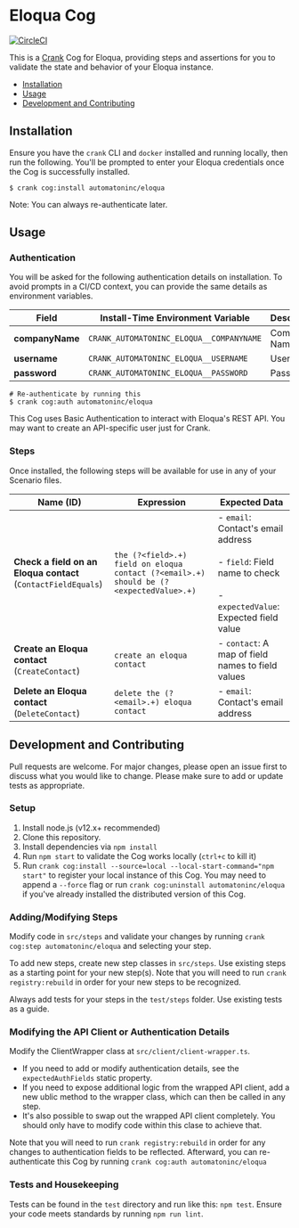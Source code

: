 # Eloqua Cog

[![CircleCI](https://circleci.com/gh/run-crank/cog-eloqua/tree/master.svg?style=svg)](https://circleci.com/gh/run-crank/cog-eloqua/tree/master)

This is a [Crank][what-is-crank] Cog for Eloqua, providing steps and assertions
for you to validate the state and behavior of your Eloqua instance.

* [Installation](#installation)
* [Usage](#usage)
* [Development and Contributing](#development-and-contributing)

## Installation

Ensure you have the `crank` CLI and `docker` installed and running locally,
then run the following.  You'll be prompted to enter your Eloqua credentials
once the Cog is successfully installed.

```shell-session
$ crank cog:install automatoninc/eloqua
```

Note: You can always re-authenticate later.

## Usage

### Authentication
<!-- run `crank cog:readme automatoninc/eloqua` to update -->
<!-- authenticationDetails -->
You will be asked for the following authentication details on installation. To avoid prompts in a CI/CD context, you can provide the same details as environment variables.

| Field | Install-Time Environment Variable | Description |
| --- | --- | --- |
| **companyName** | `CRANK_AUTOMATONINC_ELOQUA__COMPANYNAME` | Company Name |
| **username** | `CRANK_AUTOMATONINC_ELOQUA__USERNAME` | Username |
| **password** | `CRANK_AUTOMATONINC_ELOQUA__PASSWORD` | Password |

```shell-session
# Re-authenticate by running this
$ crank cog:auth automatoninc/eloqua
```
<!-- authenticationDetailsEnd -->

This Cog uses Basic Authentication to interact with Eloqua's REST API. You may
want to create an API-specific user just for Crank.

### Steps
Once installed, the following steps will be available for use in any of your
Scenario files.

<!-- run `crank cog:readme automatoninc/eloqua` to update -->
<!-- stepDetails -->
| Name (ID) | Expression | Expected Data |
| --- | --- | --- |
| **Check a field on an Eloqua contact**<br>(`ContactFieldEquals`) | `the (?<field>.+) field on eloqua contact (?<email>.+) should be (?<expectedValue>.+)` | - `email`: Contact's email address <br><br>- `field`: Field name to check <br><br>- `expectedValue`: Expected field value |
| **Create an Eloqua contact**<br>(`CreateContact`) | `create an eloqua contact` | - `contact`: A map of field names to field values |
| **Delete an Eloqua contact**<br>(`DeleteContact`) | `delete the (?<email>.+) eloqua contact` | - `email`: Contact's email address |
<!-- stepDetailsEnd -->

## Development and Contributing
Pull requests are welcome. For major changes, please open an issue first to
discuss what you would like to change. Please make sure to add or update tests
as appropriate.

### Setup

1. Install node.js (v12.x+ recommended)
2. Clone this repository.
3. Install dependencies via `npm install`
4. Run `npm start` to validate the Cog works locally (`ctrl+c` to kill it)
5. Run `crank cog:install --source=local --local-start-command="npm start"` to
   register your local instance of this Cog. You may need to append a `--force`
   flag or run `crank cog:uninstall automatoninc/eloqua` if you've already
   installed the distributed version of this Cog.

### Adding/Modifying Steps
Modify code in `src/steps` and validate your changes by running
`crank cog:step automatoninc/eloqua` and selecting your step.

To add new steps, create new step classes in `src/steps`. Use existing steps as
a starting point for your new step(s). Note that you will need to run
`crank registry:rebuild` in order for your new steps to be recognized.

Always add tests for your steps in the `test/steps` folder. Use existing tests
as a guide.

### Modifying the API Client or Authentication Details
Modify the ClientWrapper class at `src/client/client-wrapper.ts`.

- If you need to add or modify authentication details, see the
  `expectedAuthFields` static property.
- If you need to expose additional logic from the wrapped API client, add a new
  ublic method to the wrapper class, which can then be called in any step.
- It's also possible to swap out the wrapped API client completely. You should
  only have to modify code within this clase to achieve that.

Note that you will need to run `crank registry:rebuild` in order for any
changes to authentication fields to be reflected. Afterward, you can
re-authenticate this Cog by running `crank cog:auth automatoninc/eloqua`

### Tests and Housekeeping
Tests can be found in the `test` directory and run like this: `npm test`.
Ensure your code meets standards by running `npm run lint`.

[what-is-crank]: https://crank.run?utm_medium=readme&utm_source=automatoninc%2Feloqua

